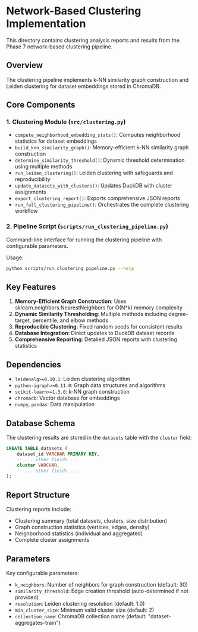 # Network-Based Clustering Implementation

This directory contains clustering analysis reports and results from the Phase 7 network-based clustering pipeline.

## Overview

The clustering pipeline implements k-NN similarity graph construction and Leiden clustering for dataset embeddings stored in ChromaDB.

## Core Components

### 1. Clustering Module (`src/clustering.py`)
- `compute_neighborhood_embedding_stats()`: Computes neighborhood statistics for dataset embeddings
- `build_knn_similarity_graph()`: Memory-efficient k-NN similarity graph construction
- `determine_similarity_threshold()`: Dynamic threshold determination using multiple methods
- `run_leiden_clustering()`: Leiden clustering with safeguards and reproducibility
- `update_datasets_with_clusters()`: Updates DuckDB with cluster assignments
- `export_clustering_report()`: Exports comprehensive JSON reports
- `run_full_clustering_pipeline()`: Orchestrates the complete clustering workflow

### 2. Pipeline Script (`scripts/run_clustering_pipeline.py`)
Command-line interface for running the clustering pipeline with configurable parameters.

Usage:
```bash
python scripts/run_clustering_pipeline.py --help
```

## Key Features

1. **Memory-Efficient Graph Construction**: Uses sklearn.neighbors.NearestNeighbors for O(N*k) memory complexity
2. **Dynamic Similarity Thresholding**: Multiple methods including degree-target, percentile, and elbow methods
3. **Reproducible Clustering**: Fixed random seeds for consistent results
4. **Database Integration**: Direct updates to DuckDB dataset records
5. **Comprehensive Reporting**: Detailed JSON reports with clustering statistics

## Dependencies

- `leidenalg>=0.10.1`: Leiden clustering algorithm
- `python-igraph>=0.11.0`: Graph data structures and algorithms
- `scikit-learn>=1.3.0`: k-NN graph construction
- `chromadb`: Vector database for embeddings
- `numpy`, `pandas`: Data manipulation

## Database Schema

The clustering results are stored in the `datasets` table with the `cluster` field:

```sql
CREATE TABLE datasets (
    dataset_id VARCHAR PRIMARY KEY,
    -- ... other fields ...
    cluster VARCHAR,
    -- ... other fields ...
);
```

## Report Structure

Clustering reports include:
- Clustering summary (total datasets, clusters, size distribution)
- Graph construction statistics (vertices, edges, density)
- Neighborhood statistics (individual and aggregated)
- Complete cluster assignments

## Parameters

Key configurable parameters:
- `k_neighbors`: Number of neighbors for graph construction (default: 30)
- `similarity_threshold`: Edge creation threshold (auto-determined if not provided)
- `resolution`: Leiden clustering resolution (default: 1.0)
- `min_cluster_size`: Minimum valid cluster size (default: 2)
- `collection_name`: ChromaDB collection name (default: "dataset-aggregates-train")